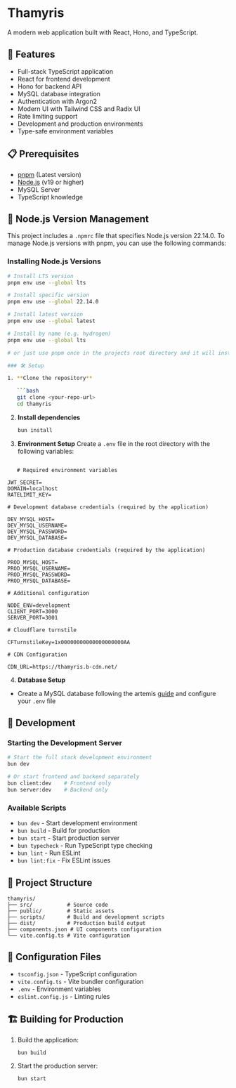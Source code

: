 # Thamyris

A modern web application built with React, Hono, and TypeScript.

## 🚀 Features

- Full-stack TypeScript application
- React for frontend development
- Hono for backend API
- MySQL database integration
- Authentication with Argon2
- Modern UI with Tailwind CSS and Radix UI
- Rate limiting support
- Development and production environments
- Type-safe environment variables

## 📋 Prerequisites

- [pnpm](https://pnpm.io/) (Latest version)
- [Node.js](https://nodejs.org/) (v19 or higher)
- MySQL Server
- TypeScript knowledge

## 🔢 Node.js Version Management

This project includes a `.npmrc` file that specifies Node.js version 22.14.0. To manage Node.js versions with pnpm, you can use the following commands:

### Installing Node.js Versions

````bash
# Install LTS version
pnpm env use --global lts

# Install specific version
pnpm env use --global 22.14.0

# Install latest version
pnpm env use --global latest

# Install by name (e.g. hydrogen)
pnpm env use --global lts

# or just use pnpm once in the projects root directory and it will install the version in the npmrc

### 🛠 Setup

1. **Clone the repository**

   ```bash
   git clone <your-repo-url>
   cd thamyris
````

2. **Install dependencies**

   ```bash
   bun install
   ```

3. **Environment Setup**
   Create a `.env` file in the root directory with the following variables:

```env

   # Required environment variables

JWT_SECRET=
DOMAIN=localhost
RATELIMIT_KEY=

# Development database credentials (required by the application)

DEV_MYSQL_HOST=
DEV_MYSQL_USERNAME=
DEV_MYSQL_PASSWORD=
DEV_MYSQL_DATABASE=

# Production database credentials (required by the application)

PROD_MYSQL_HOST=
PROD_MYSQL_USERNAME=
PROD_MYSQL_PASSWORD=
PROD_MYSQL_DATABASE=

# Additional configuration

NODE_ENV=development
CLIENT_PORT=3000
SERVER_PORT=3001

# Cloudflare turnstile

CFTurnstileKey=1x00000000000000000000AA

# CDN Configuration

CDN_URL=https://thamyris.b-cdn.net/
```

4. **Database Setup**

- Create a MySQL database following the artemis [guide](https://gitea.tendokyu.moe/Hay1tsme/artemis) and configure your `.env` file

## 🚀 Development

### Starting the Development Server

```bash
# Start the full stack development environment
bun dev

# Or start frontend and backend separately
bun client:dev    # Frontend only
bun server:dev    # Backend only
```

### Available Scripts

- `bun dev` - Start development environment
- `bun build` - Build for production
- `bun start` - Start production server
- `bun typecheck` - Run TypeScript type checking
- `bun lint` - Run ESLint
- `bun lint:fix` - Fix ESLint issues

## 📁 Project Structure

```
thamyris/
├── src/           # Source code
├── public/        # Static assets
├── scripts/       # Build and development scripts
├── dist/          # Production build output
├── components.json # UI components configuration
└── vite.config.ts # Vite configuration
```

## 🔧 Configuration Files

- `tsconfig.json` - TypeScript configuration
- `vite.config.ts` - Vite bundler configuration
- `.env` - Environment variables
- `eslint.config.js` - Linting rules

## 🏗 Building for Production

1. Build the application:

   ```bash
   bun build
   ```

2. Start the production server:
   ```bash
   bun start
   ```
